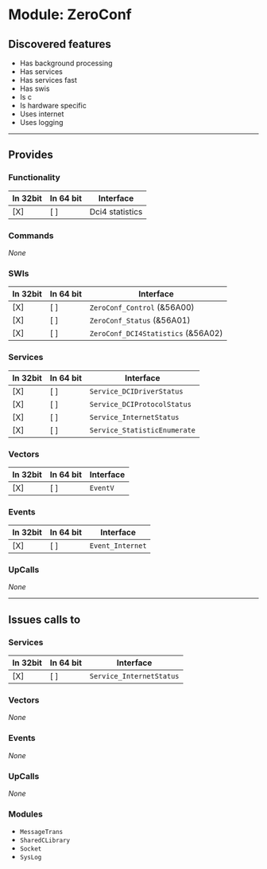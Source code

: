 # Module: ZeroConf

## Discovered features


* Has background processing
* Has services
* Has services fast
* Has swis
* Is c
* Is hardware specific
* Uses internet
* Uses logging

---

## Provides

### Functionality

| In 32bit | In 64 bit | Interface |
|----------|-----------|-----------|
| [X]      | [ ]       | Dci4 statistics |

### Commands


*None*


### SWIs


| In 32bit | In 64 bit | Interface |
|----------|-----------|-----------|
| [X]      | [ ]       | `ZeroConf_Control` (&56A00) |
| [X]      | [ ]       | `ZeroConf_Status` (&56A01) |
| [X]      | [ ]       | `ZeroConf_DCI4Statistics` (&56A02) |


### Services


| In 32bit | In 64 bit | Interface |
|----------|-----------|-----------|
| [X]      | [ ]       | `Service_DCIDriverStatus` |
| [X]      | [ ]       | `Service_DCIProtocolStatus` |
| [X]      | [ ]       | `Service_InternetStatus` |
| [X]      | [ ]       | `Service_StatisticEnumerate` |


### Vectors


| In 32bit | In 64 bit | Interface |
|----------|-----------|-----------|
| [X]      | [ ]       | `EventV` |


### Events


| In 32bit | In 64 bit | Interface |
|----------|-----------|-----------|
| [X]      | [ ]       | `Event_Internet` |


### UpCalls


*None*


---

## Issues calls to

### Services


| In 32bit | In 64 bit | Interface |
|----------|-----------|-----------|
| [X]      | [ ]       | `Service_InternetStatus` |


### Vectors


*None*


### Events


*None*


### UpCalls


*None*


### Modules


* `MessageTrans`
* `SharedCLibrary`
* `Socket`
* `SysLog`


